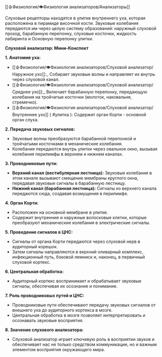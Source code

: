 [[🩸Физиология/👁Физиология анализаторов/Анализаторы]]

Слуховые рецепторы находятся в улитке внутреннего уха, которая расположена в пирамиде височной кости.
Звуковые колебания передаются им через целую систему образований: наружный слуховой проход, барабанную перепонку, слуховые косточки, жидкость лабиринта и Основную перепонку улитки.

**Слуховой анализатор: Мини-Конспект**

**1. Анатомия уха:**

- [[🩸Физиология/👁Физиология анализаторов/Слуховой анализатор/Наружное ухо]]:_ Собирает звуковые волны и направляет их внутрь через слуховой канал.
- [[🩸Физиология/👁Физиология анализаторов/Слуховой анализатор/Среднее ухо]]:_ Включает барабанную перепонку, передающую колебания на тройчатые косточки (молоток, наковальня, стремечко).
- [[🩸Физиология/👁Физиология анализаторов/Слуховой анализатор/Внутреннее ухо]] ( #улитка ): Содержит орган Корти - основной орган слуха.

**2. Передача звуковых сигналов:**

- Звуковые волны преобразуются барабанной перепонкой и тройчатыми косточками в механические колебания.
- Колебания передаются внутрь улитки через овальное окно, вызывая колебания перилимфы в верхнем и нижнем каналах.

**3. Проводниковые пути:**

- **Верхний канал (вестибулярная лестница):** Звуковые колебания в этом канале вызывают смещение мембраны круглого окна, передавая звуковые сигналы в барабанную лестницу.
- **Нижний канал (барабанная лестница):** Сигналы из верхнего канала передаются сюда, создавая возмущения в перилимфе.

**4. Орган Корти:**

- Расположен на основной мембране в улитке.
- Содержит внутренние и наружные волосковые клетки, которые преобразуют механические колебания в электрические сигналы.

**5. Проведение сигналов в ЦНС:**

- Сигналы от органа Корти передаются через слуховой нерв в аудиторный корешок.
- Затем сигналы направляются в верхний оливарный комплекс, инфекционный путь, боковой лемниск и, наконец, в первичный слуховой кортекс.

**6. Центральная обработка:**

- Аудиторный кортекс воспринимает и обрабатывает звуковые сигналы, обеспечивая их осознание и понимание.

**7. Роль проводниковых путей и ЦНС:**

- Проводниковые пути обеспечивают передачу звуковых сигналов от внешнего уха до аудиторного кортекса в мозге.
- Центральная обработка в мозге позволяет интерпретировать и осознавать звуковые восприятия.

**8. Значение слухового анализатора:**

- Слуховой анализатор играет ключевую роль в восприятии звуков и обеспечивает нас не только средством коммуникации, но и важным элементом восприятия окружающего мира.



